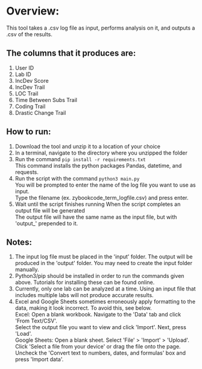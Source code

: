 # Overview:

This tool takes a .csv log file as input, performs analysis on it, and outputs a .csv of the results.

## The columns that it produces are:
1. User ID
2. Lab ID
3. IncDev Score
4. IncDev Trail
5. LOC Trail
6. Time Between Subs Trail
7. Coding Trail
8. Drastic Change Trail

## How to run:

1. Download the tool and unzip it to a location of your choice
2. In a terminal, navigate to the directory where you unzipped the folder
3. Run the command `pip install -r requirements.txt`  
    This command installs the python packages Pandas, datetime, and requests.
4. Run the script with the command `python3 main.py`  
    You will be prompted to enter the name of the log file you want to use as input.  
    Type the filename (ex. zybookcode_term_logfile.csv) and press enter.
5. Wait until the script finishes running
    When the script completes an output file will be generated  
    The output file will have the same name as the input file, but with 'output_' prepended to it.

## Notes:

1. The input log file must be placed in the 'input' folder. The output will be produced in the 'output' folder. You may need to create the input folder manually.
2. Python3/pip should be installed in order to run the commands given above. Tutorials for installing these can be found online.
3. Currently, only one lab can be analyzed at a time. Using an input file that includes multiple labs will not produce accurate results.
4. Excel and Google Sheets sometimes erroneously apply formatting to the data, making it look incorrect. To avoid this, see below.  
    Excel: Open a blank workbook. Navigate to the 'Data' tab and click 'From Text/CSV'.  
        Select the output file you want to view and click 'Import'. Next, press 'Load'.  
    Google Sheets: Open a blank sheet. Select 'File' > 'Import' > 'Upload'.  
        Click 'Select a file from your device' or drag the file onto the page.  
        Uncheck the 'Convert text to numbers, dates, and formulas' box and press 'Import data'.